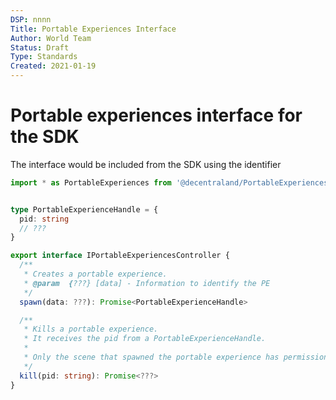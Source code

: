 ```yaml
---
DSP: nnnn
Title: Portable Experiences Interface
Author: World Team
Status: Draft
Type: Standards
Created: 2021-01-19
---
```


# Portable experiences interface for the SDK

The interface would be included from the SDK using the identifier

```typescript
import * as PortableExperiences from '@decentraland/PortableExperiences'
```

```typescript

type PortableExperienceHandle = {
  pid: string
  // ???
}

export interface IPortableExperiencesController {
  /**
   * Creates a portable experience.
   * @param  {???} [data] - Information to identify the PE
   */
  spawn(data: ???): Promise<PortableExperienceHandle>

  /**
   * Kills a portable experience.
   * It receives the pid from a PortableExperienceHandle.
   *
   * Only the scene that spawned the portable experience has permission to kill it.
   */
  kill(pid: string): Promise<???>
}
```